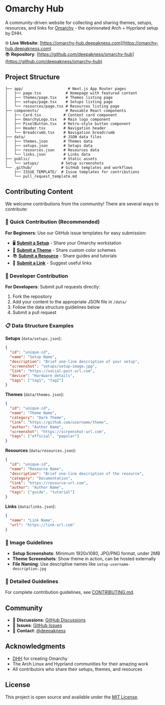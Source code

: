 # Omarchy Hub

A community-driven website for collecting and sharing themes, setups, resources, and links for [Omarchy](https://omarchy.org) - the opinionated Arch + Hyprland setup by DHH.

🌐 **Live Website**: [https://omarchy-hub.deepakness.com](https://omarchy-hub.deepakness.com)  
📚 **Repository**: [https://github.com/deepakness/omarchy-hub](https://github.com/deepakness/omarchy-hub)


## Project Structure

```
├── app/                    # Next.js App Router pages
│   ├── page.tsx           # Homepage with featured content
│   ├── themes/page.tsx    # Themes listing page
│   ├── setups/page.tsx    # Setups listing page
│   └── resources/page.tsx # Resources listing page
├── components/            # Reusable React components
│   ├── Card.tsx          # Content card component
│   ├── OmarchyLogo.tsx   # Main logo component
│   ├── PixelButton.tsx   # Retro-style button component
│   ├── Header.tsx        # Navigation header
│   └── Breadcrumb.tsx    # Navigation breadcrumb
├── data/                 # JSON data files
│   ├── themes.json       # Themes data
│   ├── setups.json       # Setups data
│   ├── resources.json    # Resources data
│   └── links.json        # Links data
├── public/               # Static assets
│   └── setups/          # Setup screenshots
└── .github/             # GitHub templates and workflows
    ├── ISSUE_TEMPLATE/  # Issue templates for contributions
    └── pull_request_template.md
```


## Contributing Content

We welcome contributions from the community! There are several ways to contribute:

### 🚀 Quick Contribution (Recommended)

**For Beginners**: Use our GitHub issue templates for easy submission:

- 🖥️ **[Submit a Setup](https://github.com/deepakness/omarchy-hub/issues/new?template=setup-submission.yml)** - Share your Omarchy workstation
- 🎨 **[Submit a Theme](https://github.com/deepakness/omarchy-hub/issues/new?template=theme-submission.yml)** - Share custom color schemes
- 📚 **[Submit a Resource](https://github.com/deepakness/omarchy-hub/issues/new?template=resource-submission.yml)** - Share guides and tutorials
- 🔗 **[Submit a Link](https://github.com/deepakness/omarchy-hub/issues/new?template=link-submission.yml)** - Suggest useful links

### 🔧 Developer Contribution

**For Developers**: Submit pull requests directly:

1. Fork the repository
2. Add your content to the appropriate JSON file in `/data/`
3. Follow the data structure guidelines below
4. Submit a pull request

### 📋 Data Structure Examples

**Setups** (`data/setups.json`):
```json
{
  "id": "unique-id",
  "name": "Setup Name",
  "description": "Brief one-line description of your setup",
  "screenshot": "setups/setup-image.jpg",
  "link": "https://social-post-url.com",
  "device": "Hardware details",
  "tags": ["tag1", "tag2"]
}
```

**Themes** (`data/themes.json`):
```json
{
  "id": "unique-id",
  "name": "Theme Name",
  "category": "Dark Theme",
  "link": "https://github.com/username/theme",
  "author": "Author Name",
  "screenshot": "https://screenshot-url.com",
  "tags": ["official", "popular"]
}
```

**Resources** (`data/resources.json`):
```json
{
  "id": "unique-id",
  "name": "Resource Name",
  "description": "Brief one-line description of the resource",
  "category": "Documentation",
  "link": "https://resource-url.com",
  "author": "Author Name",
  "tags": ["guide", "tutorial"]
}
```

**Links** (`data/links.json`):
```json
{
  "name": "Link Name",
  "url": "https://link-url.com"
}
```

### 📸 Image Guidelines

- **Setup Screenshots**: Minimum 1920x1080, JPG/PNG format, under 2MB
- **Theme Screenshots**: Show theme in action, can be hosted externally
- **File Naming**: Use descriptive names like `setup-username-description.jpg`

### 📖 Detailed Guidelines

For complete contribution guidelines, see [CONTRIBUTING.md](CONTRIBUTING.md).


## Community

- 💬 **Discussions**: [GitHub Discussions](https://github.com/deepakness/omarchy-hub/discussions)
- 🐛 **Issues**: [GitHub Issues](https://github.com/deepakness/omarchy-hub/issues)
- 📧 **Contact**: [@deepakness](https://github.com/deepakness)

## Acknowledgments

- [DHH](https://dhh.dk) for creating Omarchy
- The Arch Linux and Hyprland communities for their amazing work
- All contributors who share their setups, themes, and resources

## License

This project is open source and available under the [MIT License](LICENSE).